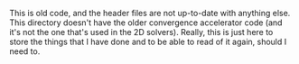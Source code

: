 This is old code, and the header files are not up-to-date with anything else.
This directory doesn't have the older convergence accelerator code (and it's not the one that's used in the 2D solvers).
Really, this is just here to store the things that I have done and to be able to read of it again, should I need to.
